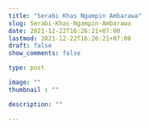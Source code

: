 ```yaml
---
title: "Serabi Khas Ngampin Ambarawa"
slug: Serabi-Khas-Ngampin-Ambarawa
date: 2021-12-22T16:26:21+07:00
lastmod: 2021-12-22T16:26:21+07:00
draft: false
show_comments: false

type: post

image: ""
thumbnail : ""

description: ""

---
```

